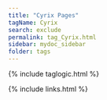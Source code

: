 ```yaml
---
title: "Cyrix Pages"
tagName: Cyrix
search: exclude
permalink: tag_Cyrix.html
sidebar: mydoc_sidebar
folder: tags
---
```

{% include taglogic.html %}

{% include links.html %}
